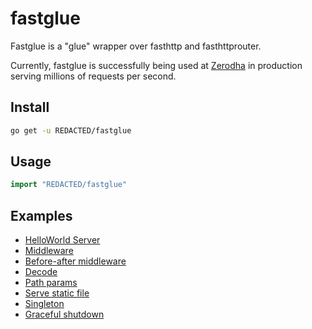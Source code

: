 # fastglue
Fastglue is a "glue" wrapper over fasthttp and fasthttprouter. 

Currently, fastglue is successfully being used at [Zerodha](https://REDACTED) in production serving millions of requests per second.

## Install
```bash
go get -u REDACTED/fastglue
```

## Usage
```go
import "REDACTED/fastglue"
```


## Examples
- [HelloWorld Server](examples/helloworld)
- [Middleware](examples/middleware)
- [Before-after middleware](examples/before-after)
- [Decode](examples/decode)
- [Path params](examples/path)
- [Serve static file](examples/statiic-file)
- [Singleton](examples/singleton)
- [Graceful shutdown](examples/graceful)
